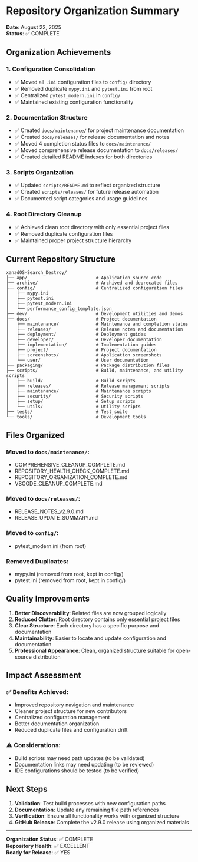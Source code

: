 # Repository Organization Summary

**Date**: August 22, 2025  
**Status**: ✅ COMPLETE

## Organization Achievements

### 1. Configuration Consolidation
- ✅ Moved all `.ini` configuration files to `config/` directory
- ✅ Removed duplicate `mypy.ini` and `pytest.ini` from root
- ✅ Centralized `pytest_modern.ini` in `config/`
- ✅ Maintained existing configuration functionality

### 2. Documentation Structure
- ✅ Created `docs/maintenance/` for project maintenance documentation
- ✅ Created `docs/releases/` for release documentation and notes
- ✅ Moved 4 completion status files to `docs/maintenance/`
- ✅ Moved comprehensive release documentation to `docs/releases/`
- ✅ Created detailed README indexes for both directories

### 3. Scripts Organization
- ✅ Updated `scripts/README.md` to reflect organized structure
- ✅ Created `scripts/releases/` for future release automation
- ✅ Documented script categories and usage guidelines

### 4. Root Directory Cleanup
- ✅ Achieved clean root directory with only essential project files
- ✅ Removed duplicate configuration files
- ✅ Maintained proper project structure hierarchy

## Current Repository Structure

```
xanadOS-Search_Destroy/
├── app/                          # Application source code
├── archive/                      # Archived and deprecated files
├── config/                       # Centralized configuration files
│   ├── mypy.ini
│   ├── pytest.ini
│   ├── pytest_modern.ini
│   └── performance_config_template.json
├── dev/                          # Development utilities and demos
├── docs/                         # Project documentation
│   ├── maintenance/              # Maintenance and completion status
│   ├── releases/                 # Release notes and documentation
│   ├── deployment/               # Deployment guides
│   ├── developer/                # Developer documentation
│   ├── implementation/           # Implementation guides
│   ├── project/                  # Project documentation
│   ├── screenshots/              # Application screenshots
│   └── user/                     # User documentation
├── packaging/                    # Package distribution files
├── scripts/                      # Build, maintenance, and utility scripts
│   ├── build/                    # Build scripts
│   ├── releases/                 # Release management scripts
│   ├── maintenance/              # Maintenance scripts
│   ├── security/                 # Security scripts
│   ├── setup/                    # Setup scripts
│   └── utils/                    # Utility scripts
├── tests/                        # Test suite
└── tools/                        # Development tools
```

## Files Organized

### Moved to `docs/maintenance/`:
- COMPREHENSIVE_CLEANUP_COMPLETE.md
- REPOSITORY_HEALTH_CHECK_COMPLETE.md
- REPOSITORY_ORGANIZATION_COMPLETE.md
- VSCODE_CLEANUP_COMPLETE.md

### Moved to `docs/releases/`:
- RELEASE_NOTES_v2.9.0.md
- RELEASE_UPDATE_SUMMARY.md

### Moved to `config/`:
- pytest_modern.ini (from root)

### Removed Duplicates:
- mypy.ini (removed from root, kept in config/)
- pytest.ini (removed from root, kept in config/)

## Quality Improvements

1. **Better Discoverability**: Related files are now grouped logically
2. **Reduced Clutter**: Root directory contains only essential project files
3. **Clear Structure**: Each directory has a specific purpose and documentation
4. **Maintainability**: Easier to locate and update configuration and documentation
5. **Professional Appearance**: Clean, organized structure suitable for open-source distribution

## Impact Assessment

### ✅ Benefits Achieved:
- Improved repository navigation and maintenance
- Cleaner project structure for new contributors
- Centralized configuration management
- Better documentation organization
- Reduced duplicate files and configuration drift

### ⚠️ Considerations:
- Build scripts may need path updates (to be validated)
- Documentation links may need updating (to be reviewed)
- IDE configurations should be tested (to be verified)

## Next Steps

1. **Validation**: Test build processes with new configuration paths
2. **Documentation**: Update any remaining file path references
3. **Verification**: Ensure all functionality works with organized structure
4. **GitHub Release**: Complete the v2.9.0 release using organized materials

---

**Organization Status**: ✅ COMPLETE  
**Repository Health**: ✅ EXCELLENT  
**Ready for Release**: ✅ YES

